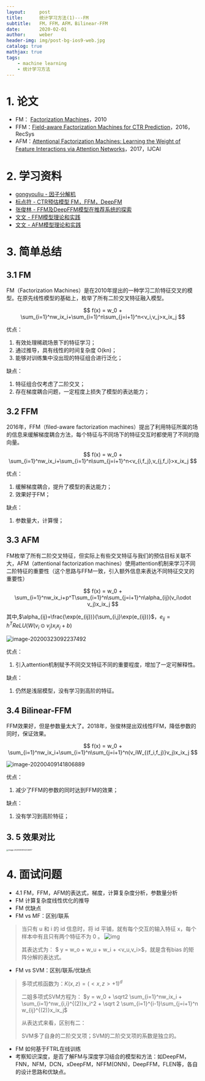 ```yaml
---
layout:     post
title:      统计学习方法(1)---FM
subtitle:   FM，FFM，AFM，Bilinear-FFM
date:       2020-02-01
author:     weber
header-img: img/post-bg-ios9-web.jpg
catalog: true
mathjax: true
tags:
    - machine learning
    - 统计学习方法
---
```


# 1. 论文

- FM： [Factorization Machines](https://www.csie.ntu.edu.tw/~b97053/paper/Rendle2010FM.pdf)，2010
- FFM：[Field-aware Factorization Machines for CTR Prediction](https://www.csie.ntu.edu.tw/~cjlin/papers/ffm.pdf)，2016，RecSys
- AFM：[Attentional Factorization Machines: Learning the Weight of Feature Interactions via Attention Networks](https://arxiv.org/pdf/1708.04617.pdf)，2017，IJCAI

# 2. 学习资料

- [gongyouliu - 因子分解机](https://mp.weixin.qq.com/s/SlflfdqSIZGR59ch50DIAA)
- [标点符 - CTR预估模型 FM，FFM，DeepFM](https://www.biaodianfu.com/ctr-fm-ffm-deepfm.html)
- [张俊林 - FFM及DeepFFM模型在推荐系统的探索](https://zhuanlan.zhihu.com/p/67795161)
- [文文 - FFM模型理论和实践](https://www.jianshu.com/p/781cde3d5f3d)
- [文文 - AFM模型理论和实践](https://www.jianshu.com/p/83d3b2a1e55d)

# 3. 简单总结

## 3.1 FM

FM（Factorization Machines）是在2010年提出的一种学习二阶特征交叉的模型。在原先线性模型的基础上，枚举了所有二阶交叉特征融入模型。

$$
f(x) = w_0 + \sum_{i=1}^nw_ix_i+\sum_{i=1}^n\sum_{j=i+1}^n<v_i,v_j>x_ix_j
$$

优点：
1. 有效处理稀疏场景下的特征学习；
2. 通过推导，具有线性的时间复杂度 O(kn)；
3. 能够对训练集中没出现的特征组合进行泛化；

缺点：
1. 特征组合仅考虑了二阶交叉；
2. 存在梯度耦合问题，一定程度上损失了模型的表达能力；

## 3.2 FFM

2016年，FFM（filed-aware factorization machines）提出了利用特征所属的场的信息来缓解梯度耦合方法，每个特征与不同场下的特征交互时都使用了不同的隐向量。

$$
f(x) = w_0 + \sum_{i=1}^nw_ix_i+\sum_{i=1}^n\sum_{j=i+1}^n<v_{i,f_j},v_{j,f_i}>x_ix_j
$$

优点：

1. 缓解梯度耦合，提升了模型的表达能力；
2. 效果好于FM；

缺点：

1. 参数量大，计算慢；

## 3.3 AFM

FM枚举了所有二阶交叉特征，但实际上有些交叉特征与我们的预估目标关联不大，AFM（attentional factorization machines）使用attention机制来学习不同二阶特征的重要性（这个思路与FFM一致，引入额外信息来表达不同特征交叉的重要性）

$$
f(x) = w_0 + \sum_{i=1}^nw_ix_i+p^T\sum_{i=1}^n\sum_{j=i+1}^n\alpha_{ij}(v_i\odot v_j)x_ix_j
$$

其中,$\alpha_{ij}=\frac{\exp(e_{ij})}{\sum_{i,j}\exp(e_{ij})}$，$e_{ij}=h^TReLU(W(v_i \odot v_j )x_ix_j + b)$

![image-20200323092237492](https://tva1.sinaimg.cn/large/00831rSTgy1gd3lngwi3mj31e60kate7.jpg)

优点：
1. 引入attention机制赋予不同交叉特征不同的重要程度，增加了一定可解释性。

缺点：
1. 仍然是浅层模型，没有学习到高阶的特征。

## 3.4 Bilinear-FFM

FFM效果好，但是参数量太大了。2018年，张俊林提出双线性FFM，降低参数的同时，保证效果。

$$
f(x) = w_0 + \sum_{i=1}^nw_ix_i+\sum_{i=1}^n\sum_{j=i+1}^n(v_iW_{(f_i,f_j)}v_j)x_ix_j
$$

![image-20200409141806889](https://tva1.sinaimg.cn/large/00831rSTly1gdnhq1u7p6j316g0j8tow.jpg)

优点：
1. 减少了FFM的参数的同时达到FFM的效果；

缺点：
1. 没有学习到高阶特征；

## 3. 5 效果对比

<img src="https://tva1.sinaimg.cn/large/00831rSTgy1gdnhy39c4aj319a0u0tf1.jpg" alt="image-20200409142539917" style="zoom: 33%;" />

# 4. 面试问题

- 4.1 FM，FFM，AFM的表达式，梯度，计算复杂度分析，参数量分析
- FM 计算复杂度线性优化的推导
- FM 优缺点
- FM vs MF：区别/联系

> 当只有 u 和 i 的 id 信息时，将 id 平铺，就有每个交互的输入特征 x，每个样本中有且只有两个特征不为 0 。
> ![img](https://tva1.sinaimg.cn/large/00831rSTly1gdnne2emlqj30qs03mglk.jpg)
>
> 其表达式为： $ y = w_o + w_u + w_i + <v_u,v_i>$，就是含有bias 的矩阵分解的表达式。

- FM vs SVM：区别/联系/优缺点

> 多项式核函数为：$K(x,z) = (<x,z>+1)^d$
>
> 二姐多项式SVM方程为： $y = w_0 + \sqrt2 \sum_{i=1}^nw_ix_i + \sum_{i=1}^nw_{i,i}^{(2)}x_i^2 + \sqrt 2 \sum_{i=1}^{i-1}\sum_{j=i+1}^n w_{ij}^{(2)}x_ix_j$
>
> 从表达式来看，区别有二：
>
> SVM多了自身的二阶交叉项；SVM的二阶交叉项的系数是独立的。

- FM 如何基于FTRL在线训练
- 考察知识深度，是否了解FM与深度学习结合的模型和方法：如DeepFM，FNN，NFM，DCN，xDeepFM，NFFM(ONN)，DeepFFM，FLEN等，各自的设计思路和优缺点。


